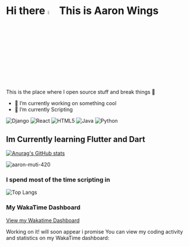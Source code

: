 # Hi there <a href="https://www.gautamkrishnar.com/"><img src="https://media.giphy.com/media/hvRJCLFzcasrR4ia7z/giphy.gif" width="5%"></a> This is Aaron Wings
This is the place where I open source stuff and break things :rofl:


- 🔭 I’m currently working on something cool
- 🌱 I’m currently Scripting

  
![Django](https://img.shields.io/badge/django-%23092E20.svg?style=for-the-badge&logo=django&logoColor=white)
![React](https://img.shields.io/badge/react-%2320232a.svg?style=for-the-badge&logo=react&logoColor=%2361DAFB)
![HTML5](https://img.shields.io/badge/html5-%23E34F26.svg?style=for-the-badge&logo=html5&logoColor=white)
![Java](https://img.shields.io/badge/java-%23ED8B00.svg?style=for-the-badge&logo=openjdk&logoColor=white)
![Python](https://img.shields.io/badge/python-3670A0?style=for-the-badge&logo=python&logoColor=ffdd54)
## Im Currently learning Flutter and Dart
[![Anurag's GitHub stats](https://github-readme-stats.vercel.app/api?username=aaron-muti-420)](https://github.com/aaron-muti-420/github-readme-stats)
<p align="left"> <img src="https://komarev.com/ghpvc/?username=aaron-muti-420&label=Profile%20views&color=0e75b6&style=flat" alt="aaron-muti-420" /> </p>

### I spend most of the time scripting in 
![Top Langs](https://github-readme-stats.vercel.app/api/top-langs/?username=aaron-muti-420&hide_progress=true)

### My WakaTime Dashboard
[View my Wakatime Dashboard](https://wakatime.com/@aaron_muti_420)

Working on it!  will soon appear i promise 
You can view my coding activity and statistics on my WakaTime dashboard:

